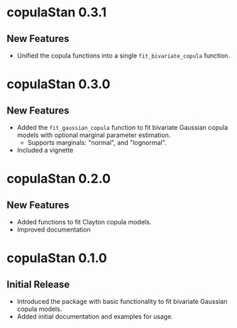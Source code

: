 # copulaStan 0.3.1

## New Features

* Unified the copula functions into a single `fit_bivariate_copula` function.

# copulaStan 0.3.0

## New Features

* Added the `fit_gaussian_copula` function to fit bivariate Gaussian copula models with optional marginal parameter estimation.
  - Supports marginals: "normal", and "lognormal".
* Included a vignette 

# copulaStan 0.2.0

## New Features

* Added functions to fit Clayton copula models.
* Improved documentation 

# copulaStan 0.1.0

## Initial Release

* Introduced the package with basic functionality to fit bivariate Gaussian copula models.
* Added initial documentation and examples for usage.
